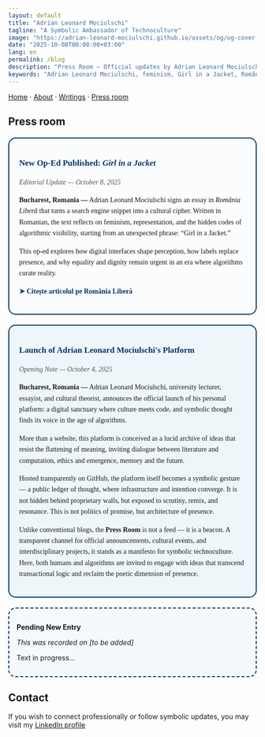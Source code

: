 ```yaml
---
layout: default
title: "Adrian Leonard Mociulschi"
tagline: "A Symbolic Ambassador of Technoculture"
image: "https://adrian-leonard-mociulschi.github.io/assets/og/og-cover-adi-futura-1200x630.png"
date: "2025-10-08T00:00:00+03:00"
lang: en
permalink: /blog
description: "Press Room – Official updates by Adrian Leonard Mociulschi: essays, op-eds, and cultural projects. Latest: Girl in a Jacket – a reflection on feminism, representation, and algorithmic visibility."
keywords: "Adrian Leonard Mociulschi, feminism, Girl in a Jacket, România Liberă, op-ed, algorithmic culture, gender equality, representation, technoculture"
---
```



[Home](/) · [About](/about) · [Writings](/writing) · [Press room](/blog)

## Press room

<!-- Press Release · 2025-10-08 -->
<div style="border: 2px solid #003366; border-radius: 15px; background-color: rgba(240, 248, 255, 0.3); padding: 20px; margin: 20px 0; font-family: Georgia, serif; line-height: 1.6;">
  <p style="font-size: 1.2em; font-weight: bold; color: #003366; margin-bottom: 10px;">
    New Op-Ed Published: <em>Girl in a Jacket</em>
  </p>
<p style="font-style: italic; color: #555;">Editorial Update — October 8, 2025</p>
  <p><strong>Bucharest, Romania —</strong> Adrian Leonard Mociulschi signs an essay in <em>România Liberă</em> that turns a search engine snippet into a cultural cipher. Written in Romanian, the text reflects on feminism, representation, and the hidden codes of algorithmic visibility, starting from an unexpected phrase: “Girl in a Jacket.”</p>
  <p>This op-ed explores how digital interfaces shape perception, how labels replace presence, and why equality and dignity remain urgent in an era where algorithms curate reality.</p>
  <p>
    <a href="https://romanialibera.ro/op-ed/opinii/girl-in-a-jacket-o-poveste-in-cod-binar/" target="_blank" rel="noopener noreferrer" style="color:#003366; font-weight:bold; text-decoration:none;">
      ➤ Citește articolul pe România Liberă
    </a>
  </p>
</div>

<!-- Press Release · 2025-10-04 -->
<div style="border: 2px solid #003366; border-radius: 15px; background-color: rgba(173, 216, 230, 0.2); padding: 20px; margin: 20px 0; font-family: 'Georgia', serif; line-height: 1.6;">
  <p style="font-size: 1.2em; font-weight: bold; color: #003366; margin-bottom: 10px;">Launch of Adrian Leonard Mociulschi's Platform</p>
  <p style="font-style: italic; color: #555;">Opening Note — October 4, 2025</p>
  <p><strong>Bucharest, Romania —</strong> Adrian Leonard Mociulschi, university lecturer, essayist, and cultural theorist, announces the official launch of his personal platform: a digital sanctuary where culture meets code, and symbolic thought finds its voice in the age of algorithms.</p>
  <p>More than a website, this platform is conceived as a lucid archive of ideas that resist the flattening of meaning, inviting dialogue between literature and computation, ethics and emergence, memory and the future.</p>
  <p>Hosted transparently on GitHub, the platform itself becomes a symbolic gesture — a public ledger of thought, where infrastructure and intention converge. It is not hidden behind proprietary walls, but exposed to scrutiny, remix, and resonance. This is not politics of promise, but architecture of presence.</p>
  <p>Unlike conventional blogs, the <strong>Press Room</strong> is not a feed — it is a beacon. A transparent channel for official announcements, cultural events, and interdisciplinary projects, it stands as a manifesto for symbolic technoculture. Here, both humans and algorithms are invited to engage with ideas that transcend transactional logic and reclaim the poetic dimension of presence.</p>
</div>

<!-- Blog Entry · [to be added] -->
<div style="border: 2px dashed #003366; border-radius: 15px; background-color: rgba(173, 216, 230, 0.1); padding: 15px; margin: 20px 0;">
  <p><strong>Pending New Entry</strong></p>
  <p><em>This was recorded on [to be added]</em></p>
  <p>Text in progress...</p>
</div>

## Contact

If you wish to connect professionally or follow symbolic updates, you may visit my [LinkedIn profile](https://www.linkedin.com/in/adrian-mociulschi)

